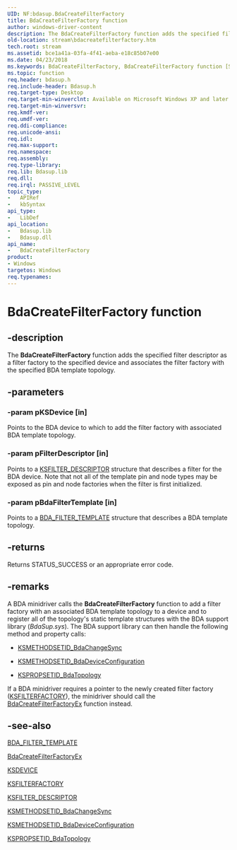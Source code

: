 ```yaml
---
UID: NF:bdasup.BdaCreateFilterFactory
title: BdaCreateFilterFactory function
author: windows-driver-content
description: The BdaCreateFilterFactory function adds the specified filter descriptor as a filter factory to the specified device and associates the filter factory with the specified BDA template topology.
old-location: stream\bdacreatefilterfactory.htm
tech.root: stream
ms.assetid: bce1a41a-03fa-4f41-aeba-e18c85b07e00
ms.date: 04/23/2018
ms.keywords: BdaCreateFilterFactory, BdaCreateFilterFactory function [Streaming Media Devices], bdaref_187ab038-cc22-4f82-a9c9-b326b77fef64.xml, bdasup/BdaCreateFilterFactory, stream.bdacreatefilterfactory
ms.topic: function
req.header: bdasup.h
req.include-header: Bdasup.h
req.target-type: Desktop
req.target-min-winverclnt: Available on Microsoft Windows XP and later operating systems. 
req.target-min-winversvr: 
req.kmdf-ver: 
req.umdf-ver: 
req.ddi-compliance: 
req.unicode-ansi: 
req.idl: 
req.max-support: 
req.namespace: 
req.assembly: 
req.type-library: 
req.lib: Bdasup.lib
req.dll: 
req.irql: PASSIVE_LEVEL
topic_type:
-	APIRef
-	kbSyntax
api_type:
-	LibDef
api_location:
-	Bdasup.lib
-	Bdasup.dll
api_name:
-	BdaCreateFilterFactory
product:
- Windows
targetos: Windows
req.typenames: 
---
```


# BdaCreateFilterFactory function


## -description


The <b>BdaCreateFilterFactory</b> function adds the specified filter descriptor as a filter factory to the specified device and associates the filter factory with the specified BDA template topology. 


## -parameters




### -param pKSDevice [in]

Points to the BDA device to which to add the filter factory with associated BDA template topology.


### -param pFilterDescriptor [in]

Points to a <a href="https://msdn.microsoft.com/library/windows/hardware/ff562553">KSFILTER_DESCRIPTOR</a> structure that describes a filter for the BDA device. Note that not all of the template pin and node types may be exposed as pin and node factories when the filter is first initialized. 


### -param pBdaFilterTemplate [in]

Points to a <a href="https://msdn.microsoft.com/library/windows/hardware/ff556523">BDA_FILTER_TEMPLATE</a> structure that describes a BDA template topology. 


## -returns



Returns STATUS_SUCCESS or an appropriate error code. 




## -remarks



A BDA minidriver calls the <b>BdaCreateFilterFactory</b> function to add a filter factory with an associated BDA template topology to a device and to register all of the topology's static template structures with the BDA support library (<i>BdaSup.sys</i>). The BDA support library can then handle the following method and property calls: 

<ul>
<li>

<a href="https://msdn.microsoft.com/library/windows/hardware/ff563403">KSMETHODSETID_BdaChangeSync</a>


</li>
<li>

<a href="https://msdn.microsoft.com/library/windows/hardware/ff563404">KSMETHODSETID_BdaDeviceConfiguration</a>


</li>
<li>

<a href="https://msdn.microsoft.com/library/windows/hardware/ff566561">KSPROPSETID_BdaTopology</a>


</li>
</ul>
If a BDA minidriver requires a pointer to the newly created filter factory (<a href="https://msdn.microsoft.com/library/windows/hardware/ff562530">KSFILTERFACTORY</a>), the minidriver should call the <a href="https://msdn.microsoft.com/library/windows/hardware/ff556441">BdaCreateFilterFactoryEx</a> function instead.




## -see-also




<a href="https://msdn.microsoft.com/library/windows/hardware/ff556523">BDA_FILTER_TEMPLATE</a>



<a href="https://msdn.microsoft.com/library/windows/hardware/ff556441">BdaCreateFilterFactoryEx</a>



<a href="https://msdn.microsoft.com/library/windows/hardware/ff561681">KSDEVICE</a>



<a href="https://msdn.microsoft.com/library/windows/hardware/ff562530">KSFILTERFACTORY</a>



<a href="https://msdn.microsoft.com/library/windows/hardware/ff562553">KSFILTER_DESCRIPTOR</a>



<a href="https://msdn.microsoft.com/library/windows/hardware/ff563403">KSMETHODSETID_BdaChangeSync</a>



<a href="https://msdn.microsoft.com/library/windows/hardware/ff563404">KSMETHODSETID_BdaDeviceConfiguration</a>



<a href="https://msdn.microsoft.com/library/windows/hardware/ff566561">KSPROPSETID_BdaTopology</a>
 

 

